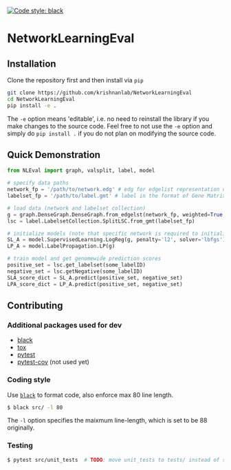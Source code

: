 [![Code style: black](https://img.shields.io/badge/code%20style-black-000000.svg)](https://github.com/psf/black)

# NetworkLearningEval

## Installation

Clone the repository first and then install via ``pip``

```bash
git clone https://github.com/krishnanlab/NetworkLearningEval
cd NetworkLearningEval
pip install -e .
```

The ``-e`` option means 'editable', i.e. no need to reinstall the library if you make changes to the source code.
Feel free to not use the ``-e`` option and simply do ``pip install .`` if you do not plan on modifying the source code.

## Quick Demonstration
```python
from NLEval import graph, valsplit, label, model

# specify data paths
network_fp = '/path/to/network.edg' # edg for edgelist representation of sparse network
labelset_fp = '/path/to/label.gmt' # label in the format of Gene Matrix Transpose

# load data (network and labelset collection)
g = graph.DenseGraph.DenseGraph.from_edgelst(network_fp, weighted=True, directed=False)
lsc = label.LabelsetCollection.SplitLSC.from_gmt(labelset_fp)

# initialize models (note that specific network is required to initialize model)
SL_A = model.SupervisedLearning.LogReg(g, penalty='l2', solver='lbfgs')
LP_A = model.LabelPropagation.LP(g)

# train model and get genomewide prediction scores
positive_set = lsc.get_labelset(some_labelID)
negative_set = lsc.getNegative(some_labelID)
SLA_score_dict = SL_A.predict(positive_set, negative_set)
LPA_score_dict = LP_A.predict(positive_set, negative_set)
```

## Contributing

### Additional packages used for dev

* [black](https://github.com/psf/black)
* [tox](https://tox.wiki/en/latest/index.html)
* [pytest](https://docs.pytest.org/en/6.2.x/)
* [pytest-cov](https://pypi.org/project/pytest-cov/) (not used yet)

### Coding style

Use [``black``](https://github.com/psf/black) to format code, also enforce max 80 line length.

```bash
$ black src/ -l 80
```

The ``-l`` option specifies the maixmum line-length, which is set to be 88 originally.

### Testing

```bash
$ pytest src/unit_tests  # TODO: move unit_tests to tests/ instead of src/
```
